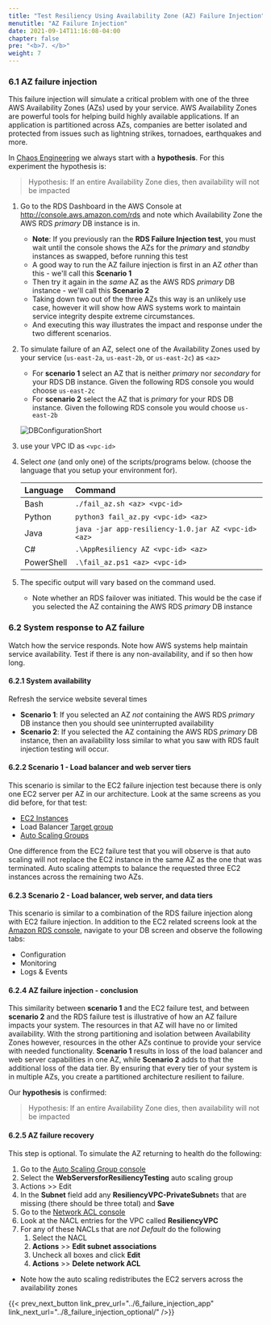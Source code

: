 ```yaml
---
title: "Test Resiliency Using Availability Zone (AZ) Failure Injection"
menutitle: "AZ Failure Injection"
date: 2021-09-14T11:16:08-04:00
chapter: false
pre: "<b>7. </b>"
weight: 7
---
```


### 6.1 AZ failure injection

This failure injection will simulate a critical problem with one of the three AWS Availability Zones (AZs) used by your service. AWS Availability Zones are  powerful tools for helping build highly available applications. If an application is partitioned across AZs, companies are better isolated and protected from issues such as lightning strikes, tornadoes, earthquakes and more.

In [Chaos Engineering](https://principlesofchaos.org/) we always start with a **hypothesis**.  For this experiment the hypothesis is:
> Hypothesis: If an entire Availability Zone dies, then availability will not be impacted

1. Go to the RDS Dashboard in the AWS Console at <http://console.aws.amazon.com/rds> and note which Availability Zone the AWS RDS _primary_ DB instance is in.
      * **Note**: If you previously ran the **RDS Failure Injection test**, you must wait until the console shows the AZs for the _primary_ and _standby_ instances as swapped, before running this test
      * A good way to run the AZ failure injection is first in an AZ _other_ than this - we'll call this **Scenario 1**
      * Then try it again in the _same_ AZ as the AWS RDS _primary_ DB instance - we'll call this **Scenario 2**
      * Taking down two out of the three AZs this way is an unlikely use case, however it will show how AWS systems work to maintain service integrity despite extreme circumstances.
      * And executing this way illustrates the impact and response under the two different scenarios.

1. To simulate failure of an AZ, select one of the Availability Zones used by your service (`us-east-2a`, `us-east-2b`, or `us-east-2c`) as `<az>`
      * For **scenario 1** select an AZ that is neither _primary_ nor _secondary_ for your RDS DB instance. Given the following RDS console you would choose `us-east-2c`
      * For **scenario 2** select the AZ that is _primary_ for your RDS DB instance. Given the following RDS console you would choose `us-east-2b`

      ![DBConfigurationShort](/Reliability/300_Testing_for_Resiliency_of_EC2_RDS_and_S3/Images/DBConfigurationShort.png)

1. use your VPC ID as `<vpc-id>`

1. Select _one_ (and only one) of the scripts/programs below. (choose the language that you setup your environment for).

    | Language   | Command                                             |
    | :--------- | :-------------------------------------------------- |
    | Bash       | `./fail_az.sh <az> <vpc-id>`                        |
    | Python     | `python3 fail_az.py <vpc-id> <az>`                   |
    | Java       | `java -jar app-resiliency-1.0.jar AZ <vpc-id> <az>` |
    | C#         | `.\AppResiliency AZ <vpc-id> <az>`                  |
    | PowerShell | `.\fail_az.ps1 <az> <vpc-id>`                       |

1. The specific output will vary based on the command used.
      * Note whether an RDS failover was initiated.  This would be the case if you selected the AZ containing the AWS RDS _primary_ DB instance

### 6.2 System response to AZ failure

Watch how the service responds. Note how AWS systems help maintain service availability. Test if there is any non-availability, and if so then how long.

#### 6.2.1 System availability

Refresh the service website several times

* **Scenario 1**: If you selected an AZ _not_ containing the AWS RDS _primary_ DB instance then you should see uninterrupted availability
* **Scenario 2**: If you selected the AZ containing the AWS RDS _primary_ DB instance, then an availability loss similar to what you saw with RDS fault injection testing will occur.

#### 6.2.2 Scenario 1 - Load balancer and web server tiers

This scenario is similar to the EC2 failure injection test because there is only one EC2 server per AZ in our architecture. Look at the same screens as you did before, for that test:

* [EC2 Instances](http://console.aws.amazon.com/ec2/v2/home?region=us-east-2#Instances:)
* Load Balancer [Target group](http://console.aws.amazon.com/ec2/v2/home?region=us-east-2#TargetGroups:)
* [Auto Scaling Groups](http://console.aws.amazon.com/ec2/autoscaling/home?region=us-east-2#AutoScalingGroups:)

One difference from the EC2 failure test that you will observe is that auto scaling will not replace the EC2 instance in the same AZ as the one that was terminated. Auto scaling attempts to balance the requested three EC2 instances across the remaining two AZs.

#### 6.2.3 Scenario 2 - Load balancer, web server, and data tiers

This scenario is similar to a combination of the RDS failure injection along with EC2 failure injection. In addition to the EC2 related screens look at the [Amazon RDS console](http://console.aws.amazon.com/rds), navigate to your DB screen and observe the following tabs:

* Configuration
* Monitoring
* Logs & Events

#### 6.2.4 AZ failure injection - conclusion

This similarity between **scenario 1** and the EC2 failure test, and between **scenario 2** and the RDS failure test is illustrative of how an AZ failure impacts your system. The resources in that AZ will have no or limited availability. With the strong partitioning and isolation between Availability Zones however, resources in the other AZs continue to provide your service with needed functionality. **Scenario 1** results in loss of the load balancer and web server capabilities in one AZ, while **Scenario 2** adds to that the additional loss of the data tier. By ensuring that every tier of your system is in multiple AZs, you create a partitioned architecture resilient to failure.

Our **hypothesis** is confirmed:
> Hypothesis: If an entire Availability Zone dies, then availability will not be impacted

#### 6.2.5 AZ failure recovery

This step is optional. To simulate the AZ returning to health do the following:

1. Go to the [Auto Scaling Group console](http://console.aws.amazon.com/ec2/autoscaling/home?region=us-east-2#AutoScalingGroups:)
1. Select the **WebServersforResiliencyTesting** auto scaling group
1. Actions >> Edit
1. In the **Subnet** field add any **ResiliencyVPC-PrivateSubnet**s that are missing (there should be three total) and **Save**
1. Go to the [Network ACL console](https://us-east-2.console.aws.amazon.com/vpc/home?region=us-east-2#acls:)
1. Look at the NACL entries for the VPC called **ResiliencyVPC**
1. For any of these NACLs that are _not_ _Default_ do the following
      1. Select the NACL
      1. **Actions** >> **Edit subnet associations**
      1. Uncheck all boxes and click **Edit**
      1. **Actions** >> **Delete network ACL**

* Note how the auto scaling redistributes the EC2 servers across the availability zones

{{< prev_next_button link_prev_url="../6_failure_injection_app" link_next_url="../8_failure_injection_optional/" />}}
